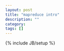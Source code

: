```yaml
---
layout: post
title: "mapreduce intro"
description: ""
category: 
tags: []
---
```

{% include JB/setup %}
